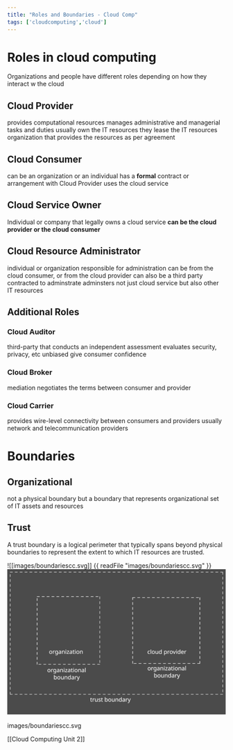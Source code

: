 ```yaml
---
title: "Roles and Boundaries - Cloud Comp"
tags: ['cloudcomputing','cloud']
---
```

# Roles in cloud computing 

Organizations and people have different roles depending on how they interact w the cloud 

## Cloud Provider 
provides computational resources
manages administrative and managerial tasks and duties 
usually own the IT resources 
they lease the IT resources 
organization that provides the resources as per agreement 

## Cloud Consumer 
can be an organization or an individual 
has a **formal** contract or arrangement with Cloud Provider 
uses the cloud service 

## Cloud Service Owner
Individual or company that legally owns a cloud service 
**can be the cloud provider or the cloud consumer** 

## Cloud Resource Administrator 
individual or organization 
responsible for administration 
can be from the cloud consumer, or from the cloud provider 
can also be a third party contracted to adminstrate 
adminsters not just cloud service but also other IT resources 

## Additional Roles 
### Cloud Auditor
third-party that conducts an independent assessment 
evaluates security, privacy, etc 
unbiased 
give consumer confidence

### Cloud Broker 
mediation 
negotiates the terms between consumer and provider 

### Cloud Carrier 
provides wire-level connectivity between consumers and providers 
usually network and telecommunication providers  

# Boundaries 
## Organizational 
not a physical boundary but a boundary that represents organizational set of IT assets and resources 

## Trust
A trust boundary is a logical perimeter that typically spans beyond physical boundaries to represent the extent to which IT resources are trusted. 

![[images/boundariescc.svg]]
{{ readFile "images/boundariescc.svg" }}
<img src ="images/boundariescc.svg"/>
<object type="image/svg+xml" data="images/boundariescc.svg">
</object>

images/boundariescc.svg


[[Cloud Computing Unit 2]]
